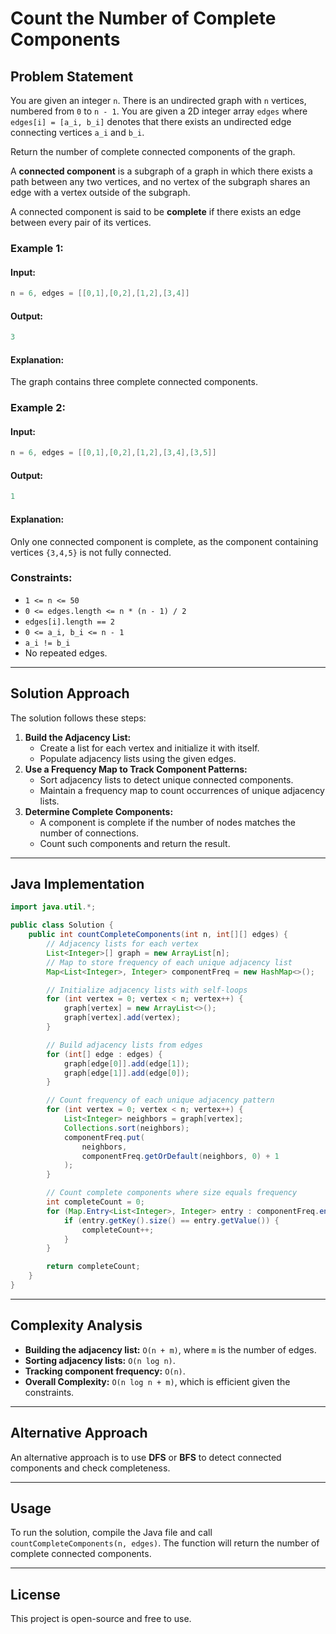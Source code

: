 # Count the Number of Complete Components

## Problem Statement
You are given an integer `n`. There is an undirected graph with `n` vertices, numbered from `0` to `n - 1`. You are given a 2D integer array `edges` where `edges[i] = [a_i, b_i]` denotes that there exists an undirected edge connecting vertices `a_i` and `b_i`.

Return the number of complete connected components of the graph.

A **connected component** is a subgraph of a graph in which there exists a path between any two vertices, and no vertex of the subgraph shares an edge with a vertex outside of the subgraph.

A connected component is said to be **complete** if there exists an edge between every pair of its vertices.

### Example 1:

#### Input:
```java
n = 6, edges = [[0,1],[0,2],[1,2],[3,4]]
```
#### Output:
```java
3
```
#### Explanation:
The graph contains three complete connected components.

### Example 2:

#### Input:
```java
n = 6, edges = [[0,1],[0,2],[1,2],[3,4],[3,5]]
```
#### Output:
```java
1
```
#### Explanation:
Only one connected component is complete, as the component containing vertices `{3,4,5}` is not fully connected.

### Constraints:
- `1 <= n <= 50`
- `0 <= edges.length <= n * (n - 1) / 2`
- `edges[i].length == 2`
- `0 <= a_i, b_i <= n - 1`
- `a_i != b_i`
- No repeated edges.

---

## Solution Approach
The solution follows these steps:
1. **Build the Adjacency List:**
   - Create a list for each vertex and initialize it with itself.
   - Populate adjacency lists using the given edges.
2. **Use a Frequency Map to Track Component Patterns:**
   - Sort adjacency lists to detect unique connected components.
   - Maintain a frequency map to count occurrences of unique adjacency lists.
3. **Determine Complete Components:**
   - A component is complete if the number of nodes matches the number of connections.
   - Count such components and return the result.

---

## Java Implementation

```java
import java.util.*;

public class Solution {
    public int countCompleteComponents(int n, int[][] edges) {
        // Adjacency lists for each vertex
        List<Integer>[] graph = new ArrayList[n];
        // Map to store frequency of each unique adjacency list
        Map<List<Integer>, Integer> componentFreq = new HashMap<>();

        // Initialize adjacency lists with self-loops
        for (int vertex = 0; vertex < n; vertex++) {
            graph[vertex] = new ArrayList<>();
            graph[vertex].add(vertex);
        }

        // Build adjacency lists from edges
        for (int[] edge : edges) {
            graph[edge[0]].add(edge[1]);
            graph[edge[1]].add(edge[0]);
        }

        // Count frequency of each unique adjacency pattern
        for (int vertex = 0; vertex < n; vertex++) {
            List<Integer> neighbors = graph[vertex];
            Collections.sort(neighbors);
            componentFreq.put(
                neighbors,
                componentFreq.getOrDefault(neighbors, 0) + 1
            );
        }

        // Count complete components where size equals frequency
        int completeCount = 0;
        for (Map.Entry<List<Integer>, Integer> entry : componentFreq.entrySet()) {
            if (entry.getKey().size() == entry.getValue()) {
                completeCount++;
            }
        }

        return completeCount;
    }
}
```

---

## Complexity Analysis
- **Building the adjacency list:** `O(n + m)`, where `m` is the number of edges.
- **Sorting adjacency lists:** `O(n log n)`.
- **Tracking component frequency:** `O(n)`.
- **Overall Complexity:** `O(n log n + m)`, which is efficient given the constraints.

---

## Alternative Approach
An alternative approach is to use **DFS** or **BFS** to detect connected components and check completeness.

---

## Usage
To run the solution, compile the Java file and call `countCompleteComponents(n, edges)`. The function will return the number of complete connected components.

---

## License
This project is open-source and free to use.

